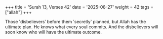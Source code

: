 +++
title = 'Surah 13, Verses 42'
date = '2025-08-27'
weight = 42
tags = ["allah"]
+++

Those ˹disbelievers˺ before them ˹secretly˺ planned, but Allah has the ultimate plan. He knows what every soul commits. And the disbelievers will soon know who will have the ultimate outcome.